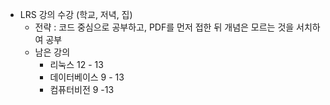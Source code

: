 
* LRS 강의 수강 (학교, 저녁, 집)
	* 전략 : 코드 중심으로 공부하고, PDF를 먼저 접한 뒤 개념은 모르는 것을 서치하여 공부
	* 남은 강의
		* 리눅스 12 - 13
		* 데이터베이스 9 - 13
		* 컴퓨터비전 9 -13